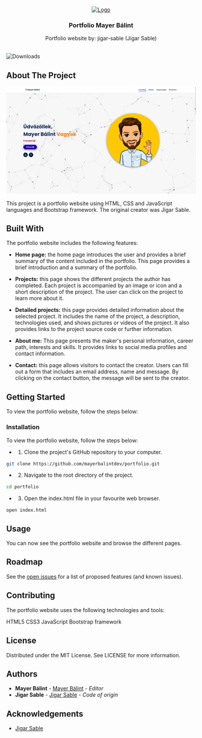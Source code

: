 <br/>
<p align="center">
  <a href="https://github.com/mayerbalintdev/portfolio">
    <img src="assets/images/200x200.png" alt="Logo" width="100" height="100">
  </a>

  <h3 align="center">Portfolio Mayer Bálint</h3>

  <p align="center">
    Portfolio website by: jigar-sable (Jigar Sable)
    <br/>
    <br/>
  </p>
</p>

![Downloads](https://img.shields.io/github/downloads/mayerbalintdev/portfolio/total) 

## About The Project

![Screen Shot](/assets/images/projects/portfolio.png)

This project is a portfolio website using HTML, CSS and JavaScript languages and Bootstrap framework. The original creator was Jigar Sable.

## Built With

The portfolio website includes the following features:

* **Home page:** the home page introduces the user and provides a brief summary of the content included in the portfolio. This page provides a brief introduction and a summary of the portfolio.

* **Projects:** this page shows the different projects the author has completed. Each project is accompanied by an image or icon and a short description of the project. The user can click on the project to learn more about it.

* **Detailed projects:** this page provides detailed information about the selected project. It includes the name of the project, a description, technologies used, and shows pictures or videos of the project. It also provides links to the project source code or further information.

* **About me:** This page presents the maker's personal information, career path, interests and skills. It provides links to social media profiles and contact information.

* **Contact:** this page allows visitors to contact the creator. Users can fill out a form that includes an email address, name and message. By clicking on the contact button, the message will be sent to the creator.

## Getting Started

To view the portfolio website, follow the steps below:

### Installation

To view the portfolio website, follow the steps below:

* 1. Clone the project's GitHub repository to your computer.

```sh
git clone https://github.com/mayerbalintdev/portfolio.git
```

* 2. Navigate to the root directory of the project.

```sh
cd portfolio
```

* 3. Open the index.html file in your favourite web browser.

```JS
open index.html
```

## Usage

You can now see the portfolio website and browse the different pages.

## Roadmap

See the [open issues](https://github.com/mayerbalintdev/portfolio/issues) for a list of proposed features (and known issues).

## Contributing

The portfolio website uses the following technologies and tools:

HTML5
CSS3
JavaScript
Bootstrap framework

## License

Distributed under the MIT License. See LICENSE for more information.

## Authors

* **Mayer Bálint** - [Mayer Bálint](https://github.com/mayerbalintdev) - *Editor*
* **Jigar Sable** - [Jigar Sable](https://github.com/jigar-sable) - *Code of origin*

## Acknowledgements

* [Jigar Sable](https://github.com/jigar-sable)
